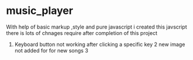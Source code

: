 # music_player 
With help of basic markup ,style and pure javascript  i created this javscript  there is lots  of chnages require after completion of this project
1. Keyboard button not working after clicking a specific key 
2 new image not added for for  new songs
3
